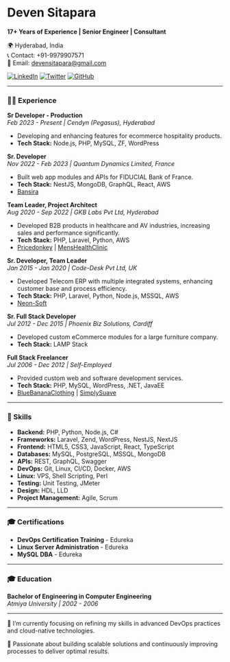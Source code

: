 # Deven Sitapara

**17+ Years of Experience | Senior Engineer | Consultant**

🌍 Hyderabad, India  
📞 Contact: +91-9979907571  
📧 Email: devensitapara@gmail.com  

[![LinkedIn](https://img.shields.io/badge/LinkedIn-0077B5?style=for-the-badge&logo=linkedin&logoColor=white)](https://www.linkedin.com/in/deven-sitapara)
[![Twitter](https://img.shields.io/badge/Twitter-1DA1F2?style=for-the-badge&logo=twitter&logoColor=white)](https://twitter.com/deven_sitapara)
[![GitHub](https://img.shields.io/badge/GitHub-181717?style=for-the-badge&logo=github&logoColor=white)](https://github.com/devatsrs)

---

### 👨‍💻 Experience

**Sr Developer - Production**  
*Feb 2023 - Present | Cendyn (Pegasus), Hyderabad*  
- Developing and enhancing features for ecommerce hospitality products.  
- **Tech Stack:** Node.js, PHP, MySQL, ZF, WordPress  

**Sr. Developer**  
*Nov 2022 - Feb 2023 | Quantum Dynamics Limited, France*  
- Built web app modules and APIs for FIDUCIAL Bank of France.  
- **Tech Stack:** NestJS, MongoDB, GraphQL, React, AWS  
- [Bansira](https://bansira.com)

**Team Leader, Project Architect**  
*Aug 2020 - Sep 2022 | GKB Labs Pvt Ltd, Hyderabad*  
- Developed B2B products in healthcare and AV industries, increasing sales and performance significantly.  
- **Tech Stack:** PHP, Laravel, Python, AWS  
- [Pricedonkey](https://pricedonkey.net) | [MensHealthClinic](https://menshealthclinic.com)

**Sr. Developer, Team Leader**  
*Jan 2015 - Jan 2020 | Code-Desk Pvt Ltd, UK*  
- Developed Telecom ERP with multiple integrated systems, enhancing customer base and process efficiency.  
- **Tech Stack:** PHP, Laravel, Python, Node.js, MSSQL, AWS  
- [Neon-Soft](http://neon-soft.com)

**Sr. Full Stack Developer**  
*Jul 2012 - Dec 2015 | Phoenix Biz Solutions, Cardiff*  
- Developed custom eCommerce modules for a large furniture company.  
- **Tech Stack:** LAMP Stack

**Full Stack Freelancer**  
*Jul 2006 - Dec 2012 | Self-Employed*  
- Provided custom web and software development services.  
- **Tech Stack:** PHP, MySQL, WordPress, .NET, JavaEE  
- [BlueBananaClothing](https://www.bluebananaclothing.com) | [SimplySuave](https://simplysuave.co.nz)

---

### 💼 Skills

- **Backend:** PHP, Python, Node.js, C#
- **Frameworks:** Laravel, Zend, WordPress, NestJS, NextJS
- **Frontend:** HTML5, CSS3, JavaScript, React, TypeScript
- **Databases:** MySQL, PostgreSQL, MSSQL, MongoDB
- **APIs:** REST, GraphQL, Swagger
- **DevOps:** Git, Linux, CI/CD, Docker, AWS
- **Linux:** VPS, Shell Scripting, Perl
- **Testing:** Unit Testing, JMeter
- **Design:** HDL, LLD
- **Project Management:** Agile, Scrum

---

### 🎓 Certifications

- **DevOps Certification Training** - Edureka
- **Linux Server Administration** - Edureka
- **MySQL DBA** - Edureka

---

### 🎓 Education

**Bachelor of Engineering in Computer Engineering**  
*Atmiya University | 2002 - 2006*

---

🌱 I’m currently focusing on refining my skills in advanced DevOps practices and cloud-native technologies. 

🚀 Passionate about building scalable solutions and continuously improving processes to deliver optimal results.
